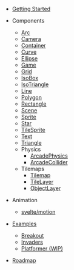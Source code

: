 - [Getting Started](getting-started)
- Components

  - [Arc](components/arc)
  - [Camera](components/camera)
  - [Container](components/container)
  - [Curve](components/curve)
  - [Ellipse](components/ellipse)
  - [Game](components/game)
  - [Grid](components/grid)
  - [IsoBox](components/iso-box)
  - [IsoTriangle](components/iso-triangle)
  - [Line](components/line)
  - [Polygon](components/polygon)
  - [Rectangle](components/rectangle)
  - [Scene](components/scene)
  - [Sprite](components/sprite)
  - [Star](components/star)
  - [TileSprite](components/tile-sprite)
  - [Text](components/text)
  - [Triangle](components/triangle)
  - Physics
    - [ArcadePhysics](components/physics/arcade-physics)
    - [ArcadeCollider](components/physics/arcade-collider)
  - Tilemaps
    - [Tilemap](components/tilemap)
    - [TileLayer](components/tile-layer)
    - [ObjectLayer](components/object-layer)

- Animation

  - [svelte/motion](animation/svelte-motion)

- [Examples](https://github.com/mattjennings/svelte-phaser/tree/master/examples)

  - [Breakout](examples/breakout)
  - [Invaders](examples/invaders)
  - [Platformer (WIP)](examples/platformer)

- [Roadmap](roadmap)
